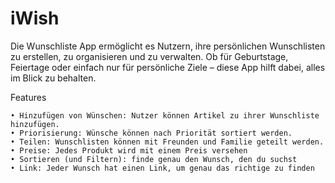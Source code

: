# iWish

Die Wunschliste App ermöglicht es Nutzern, ihre persönlichen Wunschlisten zu erstellen, zu organisieren und zu verwalten. Ob für Geburtstage, Feiertage oder einfach nur für persönliche Ziele – diese App hilft dabei, alles im Blick zu behalten.

Features

	• Hinzufügen von Wünschen: Nutzer können Artikel zu ihrer Wunschliste hinzufügen.
	• Priorisierung: Wünsche können nach Priorität sortiert werden.
	• Teilen: Wunschlisten können mit Freunden und Familie geteilt werden.
    • Preise: Jedes Produkt wird mit einem Preis versehen
    • Sortieren (und Filtern): finde genau den Wunsch, den du suchst
    • Link: Jeder Wunsch hat einen Link, um genau das richtige zu finden